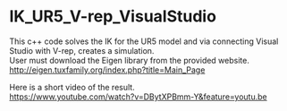 # IK_UR5_V-rep_VisualStudio
This c++ code solves the IK for the UR5 model and via connecting Visual Studio with V-rep, creates a simulation.  
User must download the Eigen library from the provided website.  http://eigen.tuxfamily.org/index.php?title=Main_Page

Here is a short video of the result.  
https://www.youtube.com/watch?v=DBytXPBmm-Y&feature=youtu.be
